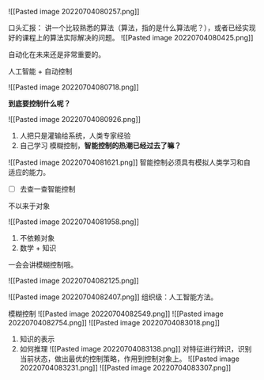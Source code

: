 ![[Pasted image 20220704080257.png]]

口头汇报：
讲一个比较熟悉的算法（算法，指的是什么算法呢？），或者已经实现好的课程上的算法实际解决的问题。
![[Pasted image 20220704080425.png]]

自动化在未来还是非常重要的。

人工智能 + 自动控制

![[Pasted image 20220704080718.png]]

**到底要控制什么呢？**

![[Pasted image 20220704080926.png]]
1. 人把只是灌输给系统，人类专家经验
2. 自己学习
模糊控制，**智能控制的热潮已经过去了嘛？**

![[Pasted image 20220704081621.png]]
智能控制必须具有模拟人类学习和自适应的能力。

- [ ] 去查一查智能控制

不以来于对象

![[Pasted image 20220704081958.png]]
1. 不依赖对象
2. 数学 + 知识

一会会讲模糊控制哦。

![[Pasted image 20220704082125.png]]

![[Pasted image 20220704082407.png]]
组织级：人工智能方法。

模糊控制
![[Pasted image 20220704082549.png]]
![[Pasted image 20220704082754.png]]
![[Pasted image 20220704083018.png]]
1. 知识的表示
2. 如何推理
![[Pasted image 20220704083138.png]]
对特征进行辨识，识别当前状态，做出最优的控制策略，作用到控制对象上。
![[Pasted image 20220704083231.png]]
![[Pasted image 20220704083307.png]]
